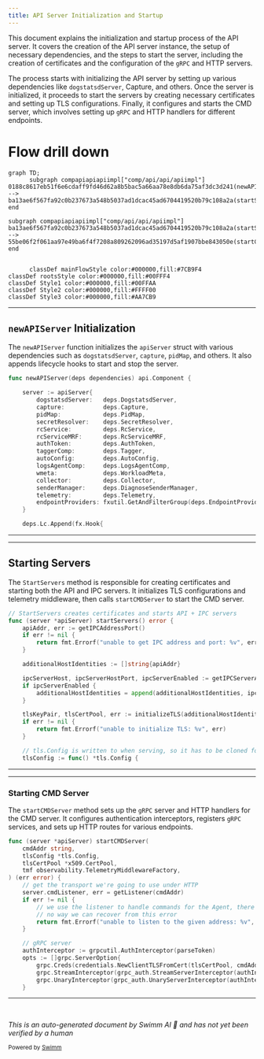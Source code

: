 ```yaml
---
title: API Server Initialization and Startup
---
```

This document explains the initialization and startup process of the API server. It covers the creation of the API server instance, the setup of necessary dependencies, and the steps to start the server, including the creation of certificates and the configuration of the <SwmToken path="comp/api/api/apiimpl/server_cmd.go" pos="49:3:3" line-data="	// gRPC server">`gRPC`</SwmToken> and HTTP servers.

The process starts with initializing the API server by setting up various dependencies like <SwmToken path="comp/api/api/apiimpl/api.go" pos="86:1:1" line-data="		dogstatsdServer:   deps.DogstatsdServer,">`dogstatsdServer`</SwmToken>, Capture, and others. Once the server is initialized, it proceeds to start the servers by creating necessary certificates and setting up TLS configurations. Finally, it configures and starts the CMD server, which involves setting up <SwmToken path="comp/api/api/apiimpl/server_cmd.go" pos="49:3:3" line-data="	// gRPC server">`gRPC`</SwmToken> and HTTP handlers for different endpoints.

# Flow drill down

```mermaid
graph TD;
      subgraph compapiapiapiimpl["comp/api/api/apiimpl"]
0188c8617eb51f6e6cdaff9fd46d62a8b5bac5a66aa78e8db6da75af3dc3d241(newAPIServer):::mainFlowStyle --> ba13ae6f567fa92c0b237673a548b5037ad1dcac45ad6704419520b79c108a2a(startServers):::mainFlowStyle
end

subgraph compapiapiapiimpl["comp/api/api/apiimpl"]
ba13ae6f567fa92c0b237673a548b5037ad1dcac45ad6704419520b79c108a2a(startServers):::mainFlowStyle --> 55be06f2f061aa97e49ba6f4f7208a809262096ad35197d5af1907bbe843050e(startCMDServer):::mainFlowStyle
end


      classDef mainFlowStyle color:#000000,fill:#7CB9F4
classDef rootsStyle color:#000000,fill:#00FFF4
classDef Style1 color:#000000,fill:#00FFAA
classDef Style2 color:#000000,fill:#FFFF00
classDef Style3 color:#000000,fill:#AA7CB9
```

<SwmSnippet path="/comp/api/api/apiimpl/api.go" line="83">

---

## <SwmToken path="comp/api/api/apiimpl/api.go" pos="83:2:2" line-data="func newAPIServer(deps dependencies) api.Component {">`newAPIServer`</SwmToken> Initialization

The <SwmToken path="comp/api/api/apiimpl/api.go" pos="83:2:2" line-data="func newAPIServer(deps dependencies) api.Component {">`newAPIServer`</SwmToken> function initializes the <SwmToken path="comp/api/api/apiimpl/api.go" pos="85:5:5" line-data="	server := apiServer{">`apiServer`</SwmToken> struct with various dependencies such as <SwmToken path="comp/api/api/apiimpl/api.go" pos="86:1:1" line-data="		dogstatsdServer:   deps.DogstatsdServer,">`dogstatsdServer`</SwmToken>, <SwmToken path="comp/api/api/apiimpl/api.go" pos="87:1:1" line-data="		capture:           deps.Capture,">`capture`</SwmToken>, <SwmToken path="comp/api/api/apiimpl/api.go" pos="88:1:1" line-data="		pidMap:            deps.PidMap,">`pidMap`</SwmToken>, and others. It also appends lifecycle hooks to start and stop the server.

```go
func newAPIServer(deps dependencies) api.Component {

	server := apiServer{
		dogstatsdServer:   deps.DogstatsdServer,
		capture:           deps.Capture,
		pidMap:            deps.PidMap,
		secretResolver:    deps.SecretResolver,
		rcService:         deps.RcService,
		rcServiceMRF:      deps.RcServiceMRF,
		authToken:         deps.AuthToken,
		taggerComp:        deps.Tagger,
		autoConfig:        deps.AutoConfig,
		logsAgentComp:     deps.LogsAgentComp,
		wmeta:             deps.WorkloadMeta,
		collector:         deps.Collector,
		senderManager:     deps.DiagnoseSenderManager,
		telemetry:         deps.Telemetry,
		endpointProviders: fxutil.GetAndFilterGroup(deps.EndpointProviders),
	}

	deps.Lc.Append(fx.Hook{
```

---

</SwmSnippet>

<SwmSnippet path="/comp/api/api/apiimpl/server.go" line="46">

---

## Starting Servers

The <SwmToken path="comp/api/api/apiimpl/server.go" pos="46:2:2" line-data="// StartServers creates certificates and starts API + IPC servers">`StartServers`</SwmToken> method is responsible for creating certificates and starting both the API and IPC servers. It initializes TLS configurations and telemetry middleware, then calls <SwmToken path="comp/api/api/apiimpl/server_cmd.go" pos="35:9:9" line-data="func (server *apiServer) startCMDServer(">`startCMDServer`</SwmToken> to start the CMD server.

```go
// StartServers creates certificates and starts API + IPC servers
func (server *apiServer) startServers() error {
	apiAddr, err := getIPCAddressPort()
	if err != nil {
		return fmt.Errorf("unable to get IPC address and port: %v", err)
	}

	additionalHostIdentities := []string{apiAddr}

	ipcServerHost, ipcServerHostPort, ipcServerEnabled := getIPCServerAddressPort()
	if ipcServerEnabled {
		additionalHostIdentities = append(additionalHostIdentities, ipcServerHost)
	}

	tlsKeyPair, tlsCertPool, err := initializeTLS(additionalHostIdentities...)
	if err != nil {
		return fmt.Errorf("unable to initialize TLS: %v", err)
	}

	// tls.Config is written to when serving, so it has to be cloned for each server
	tlsConfig := func() *tls.Config {
```

---

</SwmSnippet>

<SwmSnippet path="/comp/api/api/apiimpl/server_cmd.go" line="35">

---

### Starting CMD Server

The <SwmToken path="comp/api/api/apiimpl/server_cmd.go" pos="35:9:9" line-data="func (server *apiServer) startCMDServer(">`startCMDServer`</SwmToken> method sets up the <SwmToken path="comp/api/api/apiimpl/server_cmd.go" pos="49:3:3" line-data="	// gRPC server">`gRPC`</SwmToken> server and HTTP handlers for the CMD server. It configures authentication interceptors, registers <SwmToken path="comp/api/api/apiimpl/server_cmd.go" pos="49:3:3" line-data="	// gRPC server">`gRPC`</SwmToken> services, and sets up HTTP routes for various endpoints.

```go
func (server *apiServer) startCMDServer(
	cmdAddr string,
	tlsConfig *tls.Config,
	tlsCertPool *x509.CertPool,
	tmf observability.TelemetryMiddlewareFactory,
) (err error) {
	// get the transport we're going to use under HTTP
	server.cmdListener, err = getListener(cmdAddr)
	if err != nil {
		// we use the listener to handle commands for the Agent, there's
		// no way we can recover from this error
		return fmt.Errorf("unable to listen to the given address: %v", err)
	}

	// gRPC server
	authInterceptor := grpcutil.AuthInterceptor(parseToken)
	opts := []grpc.ServerOption{
		grpc.Creds(credentials.NewClientTLSFromCert(tlsCertPool, cmdAddr)),
		grpc.StreamInterceptor(grpc_auth.StreamServerInterceptor(authInterceptor)),
		grpc.UnaryInterceptor(grpc_auth.UnaryServerInterceptor(authInterceptor)),
	}
```

---

</SwmSnippet>

&nbsp;

*This is an auto-generated document by Swimm AI 🌊 and has not yet been verified by a human*

<SwmMeta version="3.0.0" repo-id="Z2l0aHViJTNBJTNBZGF0YWRvZy1hZ2VudCUzQSUzQVN3aW1tLURlbW8=" repo-name="datadog-agent"><sup>Powered by [Swimm](/)</sup></SwmMeta>
